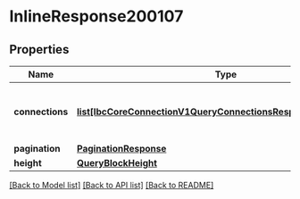 # InlineResponse200107

## Properties
Name | Type | Description | Notes
------------ | ------------- | ------------- | -------------
**connections** | [**list[IbcCoreConnectionV1QueryConnectionsResponseConnections]**](IbcCoreConnectionV1QueryConnectionsResponseConnections.md) | list of stored connections of the chain. | [optional] 
**pagination** | [**PaginationResponse**](PaginationResponse.md) |  | [optional] 
**height** | [**QueryBlockHeight**](QueryBlockHeight.md) |  | [optional] 

[[Back to Model list]](../README.md#documentation-for-models) [[Back to API list]](../README.md#documentation-for-api-endpoints) [[Back to README]](../README.md)

